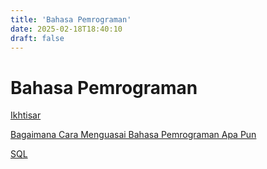 ```yaml
---
title: 'Bahasa Pemrograman'
date: 2025-02-18T18:40:10
draft: false
---
```


# Bahasa Pemrograman

[Ikhtisar](./ikhtisar/)

[Bagaimana Cara Menguasai Bahasa Pemrograman Apa Pun](./bagaimana-cara-menguasai-bahasa-pemrograman-apa-pun/)

[SQL](./sql/)
